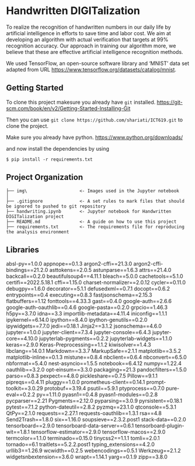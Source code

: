 # Handwritten DIGITalization
To realize the recognition of handwritten numbers in our daily life by artificial intelligence in efforts to save time and labor cost. We aim at developing an algorithm with actual verification that targets at 99% recognition accuracy. Our approach in training our algorithm more, we believe that these are effective artificial intelligence recognition methods.  

We used TensorFlow, an open-source software library and ‘MNIST’ data set adapted from URL https://www.tensorflow.org/datasets/catalog/mnist.   

## Getting Started
To clone this project makesure you already have `git` installed.
https://git-scm.com/book/en/v2/Getting-Started-Installing-Git

Then you can use `git clone https://github.com/shariati/ICT619.git` to clone the project.

Make sure you already have python.
https://www.python.org/downloads/

and now install the dependencies by using
```
$ pip install -r requirements.txt
```

## Project Organization

```
├── img\                    <- Images used in the Jupyter notebook
│
├── .gitignore              <- A set rules to mark files that should be ignored to pushed to git repository
├── handwriting.ipynb       <- Jupyter notebook for Handwritten DIGITalization project
├── README.md               <- A guide on how to use this project
├── requirements.txt        <- The requirements file for reproducing the analysis environment
```

## Libraries
absl-py==1.0.0
appnope==0.1.3
argon2-cffi==21.3.0
argon2-cffi-bindings==21.2.0
asttokens==2.0.5
astunparse==1.6.3
attrs==21.4.0
backcall==0.2.0
beautifulsoup4==4.11.1
bleach==5.0.0
cachetools==5.1.0
certifi==2022.5.18.1
cffi==1.15.0
charset-normalizer==2.0.12
cycler==0.11.0
debugpy==1.6.0
decorator==5.1.1
defusedxml==0.7.1
docopt==0.6.2
entrypoints==0.4
executing==0.8.3
fastjsonschema==2.15.3
flatbuffers==1.12
fonttools==4.33.3
gast==0.4.0
google-auth==2.6.6
google-auth-oauthlib==0.4.6
google-pasta==0.2.0
grpcio==1.46.3
h5py==3.7.0
idna==3.3
importlib-metadata==4.11.4
iniconfig==1.1.1
ipykernel==6.14.0
ipython==8.4.0
ipython-genutils==0.2.0
ipywidgets==7.7.0
jedi==0.18.1
Jinja2==3.1.2
jsonschema==4.6.0
jupyter==1.0.0
jupyter-client==7.3.4
jupyter-console==6.4.3
jupyter-core==4.10.0
jupyterlab-pygments==0.2.2
jupyterlab-widgets==1.1.0
keras==2.9.0
Keras-Preprocessing==1.1.2
kiwisolver==1.4.3
libclang==14.0.1
Markdown==3.3.7
MarkupSafe==2.1.1
matplotlib==3.5.2
matplotlib-inline==0.1.3
mistune==0.8.4
nbclient==0.6.4
nbconvert==6.5.0
nbformat==5.4.0
nest-asyncio==1.5.5
notebook==6.4.12
numpy==1.22.4
oauthlib==3.2.0
opt-einsum==3.3.0
packaging==21.3
pandocfilters==1.5.0
parso==0.8.3
pexpect==4.8.0
pickleshare==0.7.5
Pillow==9.1.1
pipreqs==0.4.11
pluggy==1.0.0
prometheus-client==0.14.1
prompt-toolkit==3.0.29
protobuf==3.19.4
psutil==5.9.1
ptyprocess==0.7.0
pure-eval==0.2.2
py==1.11.0
pyasn1==0.4.8
pyasn1-modules==0.2.8
pycparser==2.21
Pygments==2.12.0
pyparsing==3.0.9
pyrsistent==0.18.1
pytest==7.1.2
python-dateutil==2.8.2
pyzmq==23.1.0
qtconsole==5.3.1
QtPy==2.1.0
requests==2.27.1
requests-oauthlib==1.3.1
rsa==4.8
Send2Trash==1.8.0
six==1.16.0
soupsieve==2.3.2.post1
stack-data==0.2.0
tensorboard==2.9.0
tensorboard-data-server==0.6.1
tensorboard-plugin-wit==1.8.1
tensorflow-estimator==2.9.0
tensorflow-macos==2.9.0
termcolor==1.1.0
terminado==0.15.0
tinycss2==1.1.1
tomli==2.0.1
tornado==6.1
traitlets==5.2.2.post1
typing_extensions==4.2.0
urllib3==1.26.9
wcwidth==0.2.5
webencodings==0.5.1
Werkzeug==2.1.2
widgetsnbextension==3.6.0
wrapt==1.14.1
yarg==0.1.9
zipp==3.8.0


